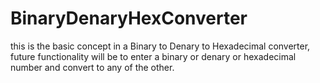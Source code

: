 BinaryDenaryHexConverter
========================

this is the basic concept in a Binary to Denary to Hexadecimal converter, future functionality will be to enter a binary or denary or hexadecimal number and convert to any of the other.
